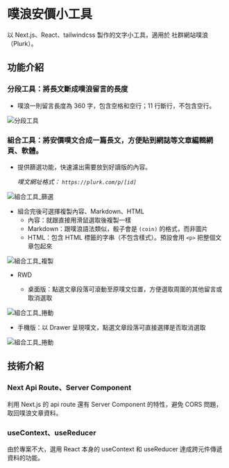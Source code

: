 # 噗浪安價小工具

以 Next.js、React、tailwindcss 製作的文字小工具，適用於 社群網站噗浪（Plurk）。

## 功能介紹

### 分段工具：將長文斷成噗浪留言的長度

- 噗浪一則留言長度為 360 字，包含空格和空行；11 行斷行，不包含空行。

![分段工具](https://upload.cc/i1/2025/09/09/fPYWpn.gif)

### 組合工具：將安價噗文合成一篇長文，方便貼到網誌等文章編輯網頁、軟體。

- 提供篩選功能，快速濾出需要放到好讀版的內容。

  _噗文網址格式： `https://plurk.com/p/[id]`_

![組合工具_篩選](https://upload.cc/i1/2025/09/09/6psgM7.gif)

- 組合完後可選擇複製內容、Markdown、HTML
  - 內容：就跟直接用滑鼠選取後複製一樣
  - Markdown：跟噗浪語法類似，骰子會是 `(coin)` 的格式，而非圖片
  - HTML：包含 HTML 標籤的字串（不包含樣式）。預設會用 `<p>` 把整個文章包起來

![組合工具_複製](https://upload.cc/i1/2025/09/09/nthRNQ.gif)

- RWD

  - 桌面版：點選文章段落可滾動至原噗文位置，方便選取周圍的其他留言或取消選取

![組合工具_捲動](https://upload.cc/i1/2025/09/09/puD9mk.gif)

- 手機版：以 Drawer 呈現噗文，點選文章段落可直接選擇是否取消選取

![組合工具_捲動](https://upload.cc/i1/2025/09/09/DLdK5j.gif)

## 技術介紹

### Next Api Route、Server Component

利用 Next.js 的 api route 還有 Server Component 的特性，避免 CORS 問題，取回噗浪文章資料。

### useContext、useReducer

由於專案不大，選用 React 本身的 useContext 和 useReducer 達成跨元件傳遞資料的功能。
